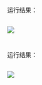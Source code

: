 # 

运行结果：

```java

```

<img src="http://image.renkaigis.com/keepcoding/2017110201.png">

# 

运行结果：

```java

```

<img src="http://image.renkaigis.com/keepcoding/2017110201.png">

